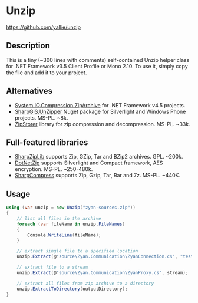﻿Unzip
=====
https://github.com/yallie/unzip

Description
-----------

This is a tiny (~300 lines with comments) self-contained Unzip helper class for .NET Framework v3.5
Client Profile or Mono 2.10. To use it, simply copy the file and add it to your project. 

Alternatives
------------

* [System.IO.Compression.ZipArchive](http://msdn.microsoft.com/en-us/library/system.io.compression.ziparchive.aspx) for .NET Framework v4.5 projects.
* [SharpGIS.UnZipper](http://nuget.org/packages/SharpGIS.UnZipper) Nuget package for Silverlight and Windows Phone projects. MS-PL. ~8k. 
* [ZipStorer](http://zipstorer.codeplex.com/) library for zip compression and decompression. MS-PL. ~33k.

Full-featured libraries
-----------------------

* [SharpZipLib](http://www.icsharpcode.net/opensource/sharpziplib/) supports Zip, GZip, Tar and BZip2 archives. GPL. ~200k.
* [DotNetZip](http://dotnetzip.codeplex.com/) supports Silverlight and Compact framework, AES encryption. MS-PL. ~250-480k.
* [SharpCompress](http://sharpcompress.codeplex.com/) supports Zip, Gzip, Tar, Rar and 7z. MS-PL. ~440K.

Usage
-----

```C#
using (var unzip = new Unzip("zyan-sources.zip"))
{
	// list all files in the archive
	foreach (var fileName in unzip.FileNames)
	{
		Console.WriteLine(fileName);
	}

	// extract single file to a specified location
	unzip.Extract(@"source\Zyan.Communication\ZyanConnection.cs", "test.cs");

	// extract file to a stream
	unzip.Extract(@"source\Zyan.Communication\ZyanProxy.cs", stream);

	// extract all files from zip archive to a directory
	unzip.ExtractToDirectory(outputDirectory);
}
```